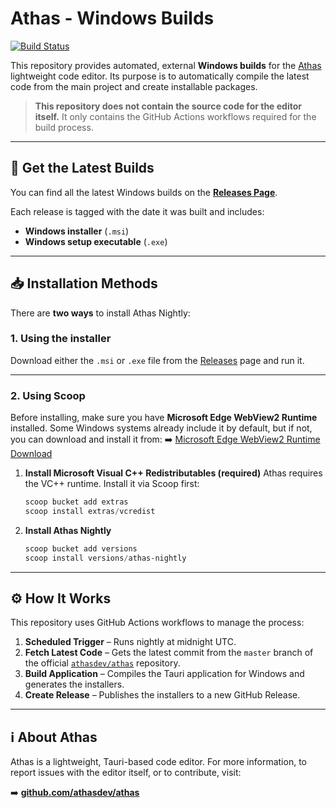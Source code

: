# Athas - Windows Builds

[![Build Status](https://github.com/R4ULtv/athas-builds/actions/workflows/nightly.yml/badge.svg)](https://github.com/R4ULtv/athas-builds/actions/workflows/nightly.yml)

This repository provides automated, external **Windows builds** for the [Athas](https://github.com/athasdev/athas) lightweight code editor. Its purpose is to automatically compile the latest code from the main project and create installable packages.

> **This repository does not contain the source code for the editor itself.**
> It only contains the GitHub Actions workflows required for the build process.

---

## 🚀 Get the Latest Builds

You can find all the latest Windows builds on the [**Releases Page**](https://github.com/R4ULtv/athas-builds/releases).

Each release is tagged with the date it was built and includes:

* **Windows installer** (`.msi`)
* **Windows setup executable** (`.exe`)

---

## 📥 Installation Methods

There are **two ways** to install Athas Nightly:

### **1. Using the installer**

Download either the `.msi` or `.exe` file from the [Releases](https://github.com/R4ULtv/athas-builds/releases) page and run it.

---

### **2. Using Scoop**

Before installing, make sure you have **Microsoft Edge WebView2 Runtime** installed.
Some Windows systems already include it by default, but if not, you can download and install it from:
➡️ [Microsoft Edge WebView2 Runtime Download](https://developer.microsoft.com/it-it/microsoft-edge/webview2)

1. **Install Microsoft Visual C++ Redistributables (required)**
   Athas requires the VC++ runtime. Install it via Scoop first:

   ```powershell
   scoop bucket add extras
   scoop install extras/vcredist
   ```

2. **Install Athas Nightly**

   ```powershell
   scoop bucket add versions
   scoop install versions/athas-nightly
   ```

---

## ⚙️ How It Works

This repository uses GitHub Actions workflows to manage the process:

1. **Scheduled Trigger** – Runs nightly at midnight UTC.
2. **Fetch Latest Code** – Gets the latest commit from the `master` branch of the official [`athasdev/athas`](https://github.com/athasdev/athas) repository.
3. **Build Application** – Compiles the Tauri application for Windows and generates the installers.
4. **Create Release** – Publishes the installers to a new GitHub Release.

---

## ℹ️ About Athas

Athas is a lightweight, Tauri-based code editor. For more information, to report issues with the editor itself, or to contribute, visit:

➡️ **[github.com/athasdev/athas](https://github.com/athasdev/athas)**
